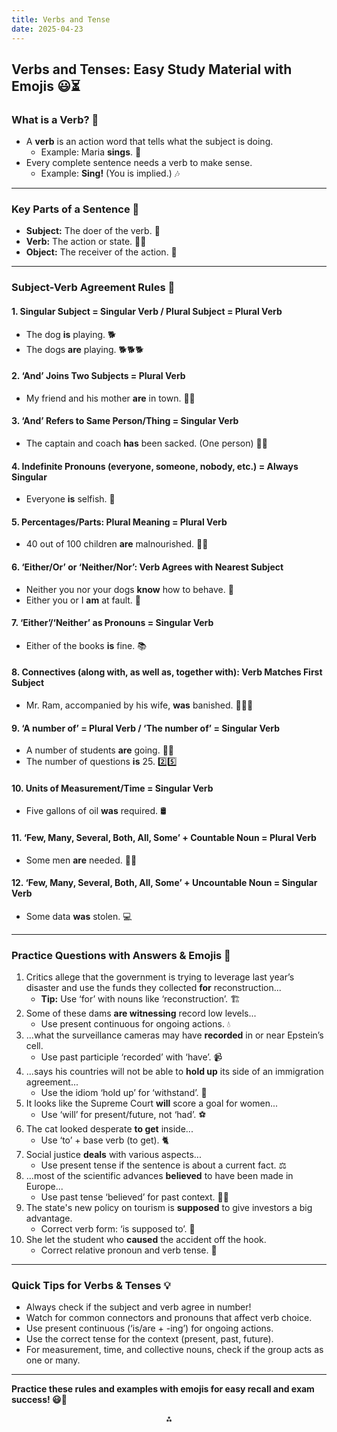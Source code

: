 ```yaml
---
title: Verbs and Tense
date: 2025-04-23
---
```


## Verbs and Tenses: Easy Study Material with Emojis 😃⏳

### **What is a Verb? 🤔**

- A **verb** is an action word that tells what the subject is doing.
    - Example: Maria **sings**. 🎤
- Every complete sentence needs a verb to make sense.
    - Example: **Sing!** (You is implied.) 🎶

---

### **Key Parts of a Sentence 🧩**

- **Subject:** The doer of the verb. 👤
- **Verb:** The action or state. 🏃‍♂️
- **Object:** The receiver of the action. 🎯

---

### **Subject-Verb Agreement Rules 📏**

#### **1. Singular Subject = Singular Verb / Plural Subject = Plural Verb**

- The dog **is** playing. 🐕
- The dogs **are** playing. 🐕🐕🐕


#### **2. ‘And’ Joins Two Subjects = Plural Verb**

- My friend and his mother **are** in town. 👩‍👦


#### **3. ‘And’ Refers to Same Person/Thing = Singular Verb**

- The captain and coach **has** been sacked. (One person) 🧑‍✈️


#### **4. Indefinite Pronouns (everyone, someone, nobody, etc.) = Always Singular**

- Everyone **is** selfish. 🧑


#### **5. Percentages/Parts: Plural Meaning = Plural Verb**

- 40 out of 100 children **are** malnourished. 👧👦


#### **6. ‘Either/Or’ or ‘Neither/Nor’: Verb Agrees with Nearest Subject**

- Neither you nor your dogs **know** how to behave. 🐶
- Either you or I **am** at fault. 👤


#### **7. ‘Either’/‘Neither’ as Pronouns = Singular Verb**

- Either of the books **is** fine. 📚


#### **8. Connectives (along with, as well as, together with): Verb Matches First Subject**

- Mr. Ram, accompanied by his wife, **was** banished. 👨‍🦱👩


#### **9. ‘A number of’ = Plural Verb / ‘The number of’ = Singular Verb**

- A number of students **are** going. 👨‍🎓
- The number of questions **is** 25. 2️⃣5️⃣


#### **10. Units of Measurement/Time = Singular Verb**

- Five gallons of oil **was** required. 🛢️


#### **11. ‘Few, Many, Several, Both, All, Some’ + Countable Noun = Plural Verb**

- Some men **are** needed. 👨‍🔧


#### **12. ‘Few, Many, Several, Both, All, Some’ + Uncountable Noun = Singular Verb**

- Some data **was** stolen. 💻

---

### **Practice Questions with Answers \& Emojis 📝**

1. Critics allege that the government is trying to leverage last year’s disaster and use the funds they collected **for** reconstruction...
    - **Tip:** Use ‘for’ with nouns like ‘reconstruction’. 🏗️
2. Some of these dams **are witnessing** record low levels...
    - Use present continuous for ongoing actions. 💧
3. ...what the surveillance cameras may have **recorded** in or near Epstein’s cell.
    - Use past participle ‘recorded’ with ‘have’. 📹
4. ...says his countries will not be able to **hold up** its side of an immigration agreement...
    - Use the idiom ‘hold up’ for ‘withstand’. 🤝
5. It looks like the Supreme Court **will** score a goal for women...
    - Use ‘will’ for present/future, not ‘had’. ⚽
6. The cat looked desperate **to get** inside...
    - Use ‘to’ + base verb (to get). 🐈
7. Social justice **deals** with various aspects...
    - Use present tense if the sentence is about a current fact. ⚖️
8. ...most of the scientific advances **believed** to have been made in Europe...
    - Use past tense ‘believed’ for past context. 🧑‍🔬
9. The state's new policy on tourism is **supposed** to give investors a big advantage.
    - Correct verb form: ‘is supposed to’. 🏨
10. She let the student who **caused** the accident off the hook.
    - Correct relative pronoun and verb tense. 🚗

---

### **Quick Tips for Verbs \& Tenses 💡**

- Always check if the subject and verb agree in number!
- Watch for common connectors and pronouns that affect verb choice.
- Use present continuous (‘is/are + -ing’) for ongoing actions.
- Use the correct tense for the context (present, past, future).
- For measurement, time, and collective nouns, check if the group acts as one or many.

---

**Practice these rules and examples with emojis for easy recall and exam success! 😃📖**

<div style="text-align: center">⁂</div>

[^1]: Verbs-and-Tense.pdf

